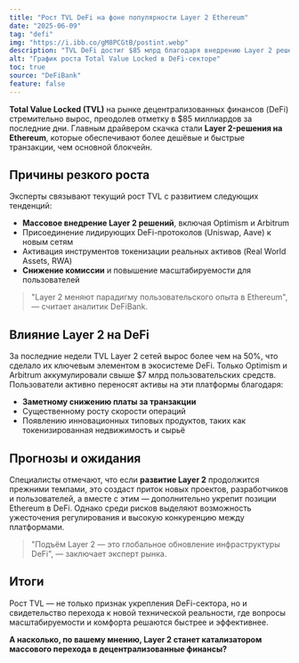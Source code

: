 ```yaml
---
title: "Рост TVL DeFi на фоне популярности Layer 2 Ethereum"
date: "2025-06-09"
tag: "defi"
img: "https://i.ibb.co/gM8PCGtB/postint.webp"
description: "TVL DeFi достиг $85 млрд благодаря внедрению Layer 2 решений Ethereum"
alt: "График роста Total Value Locked в DeFi-секторе"
toc: true
source: "DeFiBank"
feature: false
---
```


**Total Value Locked (TVL)** на рынке децентрализованных финансов (DeFi) стремительно вырос, преодолев отметку в $85 миллиардов за последние дни. Главным драйвером скачка стали **Layer 2-решения на Ethereum**, которые обеспечивают более дешёвые и быстрые транзакции, чем основной блокчейн.

## Причины резкого роста

Эксперты связывают текущий рост TVL с развитием следующих тенденций:

- **Массовое внедрение Layer 2 решений**, включая Optimism и Arbitrum
- Присоединение лидирующих DeFi-протоколов (Uniswap, Aave) к новым сетям
- Активация инструментов токенизации реальных активов (Real World Assets, RWA)
- **Снижение комиссии** и повышение масштабируемости для пользователей

> "Layer 2 меняют парадигму пользовательского опыта в Ethereum", — считает аналитик DeFiBank.

## Влияние Layer 2 на DeFi

За последние недели TVL Layer 2 сетей вырос более чем на 50%, что сделало их ключевым элементом в экосистеме DeFi. Только Optimism и Arbitrum аккумулировали свыше $7 млрд пользовательских средств. Пользователи активно переносят активы на эти платформы благодаря:

- **Заметному снижению платы за транзакции**
- Существенному росту скорости операций
- Появлению инновационных типовых продуктов, таких как токенизированная недвижимость и сырьё

## Прогнозы и ожидания

Специалисты отмечают, что если **развитие Layer 2** продолжится прежними темпами, это создаст приток новых проектов, разработчиков и пользователей, а вместе с этим — дополнительно укрепит позиции Ethereum в DeFi. Однако среди рисков выделяют возможность ужесточения регулирования и высокую конкуренцию между платформами.

> "Подъём Layer 2 — это глобальное обновление инфраструктуры DeFi", — заключает эксперт рынка.

## Итоги

Рост TVL — не только признак укрепления DeFi-сектора, но и свидетельство перехода к новой технической реальности, где вопросы масштабируемости и комфорта решаются быстрее и эффективнее.

**А насколько, по вашему мнению, Layer 2 станет катализатором массового перехода в децентрализованные финансы?**
